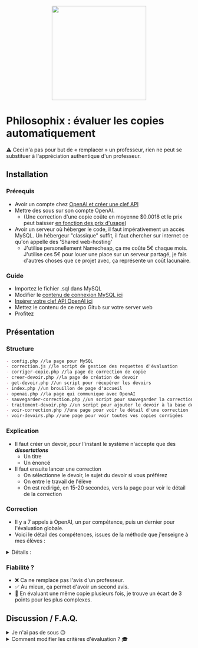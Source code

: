 <p align="center">
  <img width="256" height="256" src="https://i.imgur.com/RIbF90F.png">
</p>

# Philosophix : évaluer les copies automatiquement
⚠️ Ceci n'a pas pour but de « remplacer » un professeur, rien ne peut se substituer à l'appréciation authentique d'un professeur.

## Installation
### Prérequis 
- Avoir un compte chez [OpenAI et créer une clef API](https://platform.openai.com/api-keys)
- Mettre des sous sur son compte OpenAI.
  - (Une correction d'une copie coûte en moyenne $0.0018 et le prix peut baisser [en fonction des prix d'usage](https://openai.com/api/pricing/))
- Avoir un serveur où héberger le code, il faut impérativement un accès MySQL. Un hébergeur "classique" suffit, il faut chercher sur internet ce qu'on appelle des 'Shared web-hosting'
  - J'utilise personellement Namecheap, ça me coûte 5€ chaque mois. J'utilise ces 5€ pour louer une place sur un serveur partagé, je fais d'autres choses que ce projet avec, ça représente un coût lacunaire.      
### Guide
- Importez le fichier .sql dans MySQL
- Modifier le [contenu de connexion MySQL ici](https://github.com/XenocodeRCE/Philosophix/blob/main/src/config.php)
- [Insérer votre clef API OpenAI ici](https://github.com/XenocodeRCE/Philosophix/blob/bff8d4768b5265e904cf3406b468102d42401f33/src/openai.php#L4)
- Mettez le contenu de ce repo Gitub sur votre server web
- Profitez

## Présentation
### Structure
```md
- config.php //la page pour MySQL
- correction.js //le script de gestion des requettes d'évaluation
- corriger-copie.php //la page de correction de copie
- creer-devoir.php //la page de création de devoir
- get-devoir.php //un script pour récupérer les devoirs
- index.php //un brouillon de page d'accueil
- openai.php //la page qui communique avec OpenAI
- sauvegarder-correction.php //un script pour sauvegarder la correction
- traitement-devoir.php //un script pour ajouter le devoir à la base de données
- voir-correction.php //une page pour voir le détail d'une correction
- voir-devoirs.php //une page pour voir toutes vos copies corrigées
```
### Explication
- Il faut créer un devoir, pour l'instant le système n'accepte que des ***dissertations***
  - Un titre
  - Un énoncé    
- Il faut ensuite lancer une correction
  - On sélectionne le devoir, le sujet du devoir si vous préférez
  - On entre le travail de l'élève
  - On est redirigé, en 15-20 secondes, vers la page pour voir le détail de la correction
### Correction
- Il y a 7 appels à OpenAI, un par compétence, puis un dernier pour l'évaluation globale.
- Voici le détail des compétences, issues de la méthode que j'enseigne à mes élèves :


<details>
  <summary>Détails :</summary>
  
  ```json
{
    "competences": [
      {
        "id": 1,
        "nom": "Compréhension et analyse du sujet",
        "criteres": [
          "Identification des termes clés",
          "Reformulation du sujet",
          "Formulation de la problématique"
        ]
      },
      {
        "id": 2,
        "nom": "Élaboration d'un plan structuré",
        "criteres": [
          "Organisation logique des idées",
          "Maîtrise des types de plans",
          "Annonce claire du plan"
        ]
      },
      {
        "id": 3,
        "nom": "Rédaction de l'introduction et de la conclusion",
        "criteres": [
          "Rédaction de l'accroche",
          "Maîtrise des étapes de l'introduction",
          "Synthèse et ouverture"
        ]
      },
      {
        "id": 4,
        "nom": "Développement de l'argumentation",
        "criteres": [
          "Construction des paragraphes",
          "Pertinence des exemples",
          "Utilisation des références"
        ]
      },
      {
        "id": 5,
        "nom": "Maîtrise de la langue française",
        "criteres": [
          "Orthographe et grammaire",
          "Richesse du vocabulaire",
          "Qualité de la syntaxe"
        ]
      },
      {
        "id": 6,
        "nom": "Cohérence et cohésion textuelle",
        "criteres": [
          "Utilisation des connecteurs",
          "Cohérence globale",
          "Progression logique"
        ]
      },
      {
        "id": 7,
        "nom": "Esprit critique et réflexion personnelle",
        "criteres": [
          "Position argumentée",
          "Évaluation des arguments",
          "Réflexion personnelle"
        ]
      }
    ]
  }
```
  
</details>

### Fiabilité ? 
- ❌ Ca ne remplace pas l'avis d'un professeur. 
- ✅ Au mieux, ça permet d'avoir un second avis.
- 🧐 En évaluant une même copie plusieurs fois, je trouve un écart de 3 points pour les plus complexes.

## Discussion / F.A.Q.
<details>
  <summary>Je n'ai pas de sous 😥</summary>
  
  Aucun soucis ! Vous pouvez utiliser [GroQCloud](https://console.groq.com/keys), qui propose, comme OpenAI mais gratuitement pour l'instant, une clef API et des modèles. Il faut s'y connaître un tout petit peu pour modifier le code du projet. Il y a même le modèle DeepSeek qui fait tant parler de lui en ce moment.
  
</details>
<details>
  <summary>Comment modifier les critères d'évaluation ? 🎓</summary>
  
  C'est très simple ! On parle à l'I.A. comme à un humain, en fait. [Il faut aller ici](https://github.com/XenocodeRCE/Philosophix/blob/bff8d4768b5265e904cf3406b468102d42401f33/src/correction.js#L164) et [là aussi](https://github.com/XenocodeRCE/Philosophix/blob/bff8d4768b5265e904cf3406b468102d42401f33/src/correction.js#L302), et changer les informations écrites. Attention, je ne garantis pas que vos modifications feront marcher le script.
  
</details>

